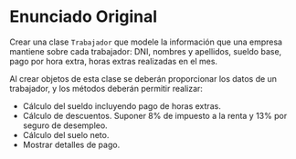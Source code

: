 # Enunciado Original

Crear una clase `Trabajador` que modele la información que una
empresa mantiene sobre cada trabajador: DNI, nombres y apellidos,
sueldo base, pago por hora extra, horas extras realizadas en el
mes.

Al crear objetos de esta clase se deberán proporcionar los datos
de un trabajador, y los métodos deberán permitir realizar:

- Cálculo del sueldo incluyendo pago de horas extras.
- Cálculo de descuentos. Suponer 8% de impuesto a la renta y 13%
  por seguro de desempleo.
- Cálculo del suelo neto.
- Mostrar detalles de pago.
